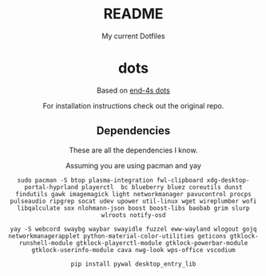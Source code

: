 <div style="text-align: center">

# README

My current Dotfiles

# dots

Based on [end-4s dots](https://github.com/end-4/dots-hyprland/tree/hybrid)

For installation instructions check out the original repo.

## Dependencies

These are all the dependencies I know.

Assuming you are using pacman and yay
````    
sudo pacman -S btop plasma-integration fwl-clipboard xdg-desktop-portal-hyprland playerctl  bc blueberry bluez coreutils dunst findutils gawk imagemagick light networkmanager pavucontrol procps pulseaudio ripgrep socat udev upower util-linux wget wireplumber wofi libqalculate sox nlohmann-json boost boost-libs baobab grim slurp wlroots notify-osd
````

````
yay -S webcord swaybg waybar swayidle fuzzel eww-wayland wlogout gojq networkmanagerapplet python-material-color-utilities geticons gtklock-runshell-module gtklock-playerctl-module gtklock-powerbar-module gtklock-userinfo-module cava nwg-look wps-office vscodium
````

````
pip install pywal desktop_entry_lib
````
</div>